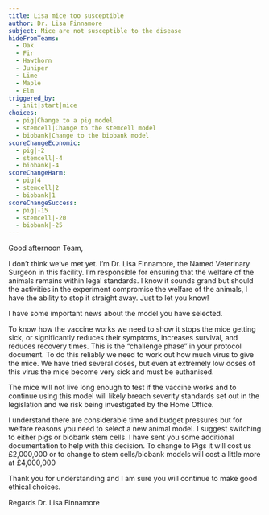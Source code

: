```yaml
---
title: Lisa mice too susceptible
author: Dr. Lisa Finnamore
subject: Mice are not susceptible to the disease
hideFromTeams:
  - Oak
  - Fir
  - Hawthorn
  - Juniper
  - Lime
  - Maple
  - Elm
triggered_by:
  - init|start|mice
choices:
  - pig|Change to a pig model
  - stemcell|Change to the stemcell model
  - biobank|Change to the biobank model
scoreChangeEconomic:
  - pig|-2
  - stemcell|-4
  - biobank|-4
scoreChangeHarm:
  - pig|4
  - stemcell|2
  - biobank|1
scoreChangeSuccess:
  - pig|-15
  - stemcell|-20
  - biobank|-25
---
```

Good afternoon Team,

I don’t think we’ve met yet. I’m Dr. Lisa Finnamore, the Named Veterinary Surgeon in this facility. I’m responsible for ensuring that the welfare of the animals remains within legal standards. I know it sounds grand but should the activities in the experiment compromise the welfare of the animals, I have the ability to stop it straight away. Just to let you know!

I have some important news about the model you have selected.

To know how the vaccine works we need to show it stops the mice getting sick, or significantly reduces their symptoms, increases survival, and reduces recovery times. This is the “challenge phase” in your protocol document. To do this reliably we need to work out how much virus to give the mice. We have tried several doses, but even at extremely low doses of this virus the mice become very sick and must be euthanised.

The mice will not live long enough to test if the vaccine works and to continue using this model will likely breach severity standards set out in the legislation and we risk being investigated by the Home Office.

I understand there are considerable time and budget pressures but for welfare reasons you need to select a new animal model. I suggest switching to either pigs or biobank stem cells. I have sent you some additional documentation to help with this decision. To change to Pigs it will cost us £2,000,000 or to change to stem cells/biobank models will cost a little more at £4,000,000

Thank you for understanding and I am sure you will continue to make good ethical choices.

Regards
Dr. Lisa Finnamore